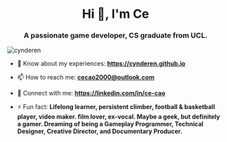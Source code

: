 <h1 align="center">Hi 👋, I'm Ce</h1>
<h3 align="center">A passionate game developer, CS graduate from UCL.</h3>

<p align="left"> <img src="https://komarev.com/ghpvc/?username=cynderen&label=Profile%20views&color=0e75b6&style=flat" alt="cynderen" /> </p>

- 📄 Know about my experiences: **https://cynderen.github.io**

- 📫 How to reach me: **cecao2000@outlook.com**

- 🔗 Connect with me: **https://linkedin.com/in/ce-cao**

- ⚡ Fun fact: **Lifelong learner, persistent climber, football & basketball player, video maker. film lover, ex-vocal. Maybe a geek, but definitely a gamer. Dreaming of being a Gameplay Programmer, Technical Designer, Creative Director, and Documentary Producer.**

